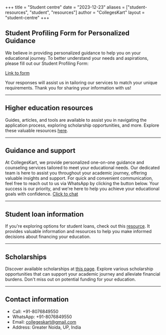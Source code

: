 +++
title = "Student centre"
date = "2023-12-23"
aliases = ["student-resources", "student", "resources"]
author = "CollegesKart"
layout = "student-centre"
+++

## Student Profiling Form for Personalized Guidance

We believe in providing personalized guidance to help you on your educational journey. To better understand your needs and aspirations, please fill out our Student Profiling Form:

[Link to form](https://forms.gle/A8Ku5WhSUYdLidZE9)

Your responses will assist us in tailoring our services to match your unique requirements. Thank you for sharing your information with us!

---

## Higher education resources

Guides, articles, and tools are available to assist you in navigating the application process, exploring scholarship opportunities, and more. Explore these valuable resources [here](https://www.education.gov.in/higher_education).
&nbsp;

---
## Guidance and support

At CollegesKart, we provide personalized one-on-one guidance and counseling services tailored to meet your educational needs. Our dedicated team is here to assist you throughout your academic journey, offering valuable insights and support. For quick and convenient communication, feel free to reach out to us via WhatsApp by clicking the button below. Your success is our priority, and we're here to help you achieve your educational goals with confidence. <a href="https://wa.me/+918076849550" target="_blank" title="Click to chat on WhatsApp" rel="external"> Click to chat </a>
<!-- <img src="/images/whatsapp-icon.svg" alt="WhatsApp Icon" width="20" height="20" style="vertical-align: middle;"> -->

---

## Student loan information

If you're exploring options for student loans, check out this [resource](https://www.bankbazaar.com/education-loan.html). It provides valuable information and resources to help you make informed decisions about financing your education.

---

## Scholarships

Discover available scholarships at [this page](https://www.buddy4study.com/scholarships). Explore various scholarship opportunities that can support your academic journey and alleviate financial burdens. Don't miss out on potential funding for your education.

---

## Contact information

* Call: +91-8076849550
* WhatsApp: +91-8076849550
* Email: collegeskart@gmail.com
* Address: Greater Noida, UP, India